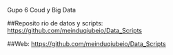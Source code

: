 Gupo 6 Coud y Big Data

##Reposito rio de datos y scripts: https://github.com/meinduqiubeio/Data_Scripts

##Web: https://github.com/meinduqiubeio/Data_Scripts
